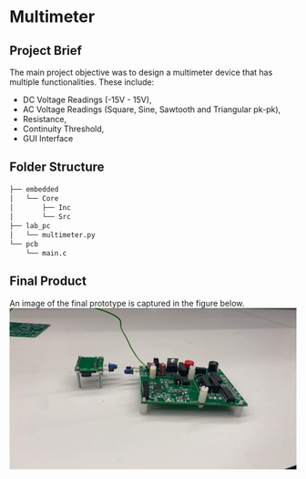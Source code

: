 # Multimeter

## Project Brief
The main project objective was to design a multimeter device that has multiple functionalities. These include: 
* DC Voltage Readings (-15V - 15V),
* AC Voltage Readings (Square, Sine, Sawtooth and Triangular pk-pk),
* Resistance,
* Continuity Threshold,
* GUI Interface

## Folder Structure
```
├── embedded
│   └── Core
│       ├── Inc
│       └── Src
├── lab_pc
│   └── multimeter.py
└── pcb
    └── main.c
```

## Final Product
An image of the final prototype is captured in the figure below. 
![Multimeter](final_product.jpg "Final Multimeter Prototype")